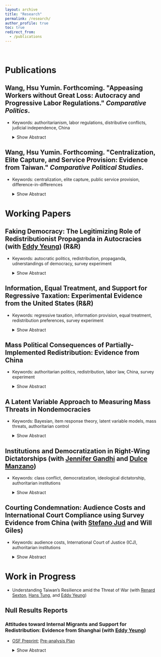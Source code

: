 ```yaml
---
layout: archive
title: "Research"
permalink: /research/
author_profile: true
toc: true
redirect_from:
  - /publications
---
```

&nbsp;
&nbsp;



# Publications

## Wang, Hsu Yumin. Forthcoming. "Appeasing Workers without Great Loss: Autocracy and Progressive Labor Regulations." _Comparative Politics_.
* Keywords: authoritarianism, labor regulations, distributive conflicts, judicial independence, China

    <details>
      <summary>Show Abstract</summary>

      Under what conditions would dictators enact labor legislation that protects workers? Conventional wisdom suggests that heightened mass discontent propels dictators to make policy concessions to buy off revolutionary threats. However, a more protective labor law may decrease elites' economic benefits and thus loyalty to the incumbent regime. I argue that limited judicial independence helps dictators control distributional outcomes of the law and therefore better respond to the twin challenges magnified by labor reforms. I test this argument by conducting a time-series cross-sectional analysis covering 68 autocracies from 1970 to 2008. I then offer an illustrative case from the 2008 Labor Contract Law in China to illuminate how a dependent judiciary provides autocrats with more leeway to balance the interests of elites and the masses. This paper sheds light on authoritarian survival strategies in the shadow of distributive tensions.
    </details>
    
    
## Wang, Hsu Yumin. Forthcoming. "Centralization, Elite Capture, and Service Provision: Evidence from Taiwan." _Comparative Political Studies_.
* Keywords: centralization, elite capture, public service provision, difference-in-differences

    <details>
      <summary>Show Abstract</summary>

      Much recent work has debated the effect of decentralization on service provision, its underlying mechanisms, and the tradeoff between responsiveness and elite capture. This study contributes to that debate by investigating a rare partial rollout of institutional change that reversed administrative, fiscal, and political decentralization in Taiwan. Utilizing a difference-in-differences design, I find that centralization, on average, decreases public goods provision by roughly 40% of a within-unit standard deviation. Additional evidence related to mechanisms suggests that the loss of proximity and accountability in service delivery after centralization can be critical. The effect heterogeneity results do not constitute strong evidence that centralization significantly improves service provision in areas with higher levels of local elite capture. These findings highlight the importance of decentralization's responsiveness advantages in improving local service provision and advance the policy debate on local institutional choice.
    </details>



# Working Papers

## Faking Democracy: The Legitimizing Role of Redistributionist Propaganda in Autocracies (with [Eddy Yeung](https://eddy-yeung.github.io/)) (R&R)
* Keywords: autocratic politics, redistribution, propaganda, udnerstandings of democracy, survey experiment

    <details>
      <summary>Show Abstract</summary>

      Autocrats often produce and disseminate propaganda to boast about their redistributive efforts. Why is such propaganda so prevalent in autocracies? We propose a novel explanation to account for this phenomenon: redistributionist propaganda helps autocrats create and consolidate a façade of democracy. Our argument is premised on nuanced understandings of democracy among the masses: many citizens do not hold a strict, procedural view of democracy; instead, they often understand democracy through the lens of social equity. Taking advantage of such nuanced understandings of democracy, autocrats can then deploy redistributionist propaganda to manipulate public opinion on how ``equity-promoting''---and therefore how ``democracy-promoting''---the regime is. To evaluate our argument, we first demonstrate with extensive cross-national survey data that perceived social equity strongly predicts perceived democratic legitimacy among the mass public. We then probe the causal impact of redistributionist propaganda by using an original survey experiment that exploits real-world propaganda material in China, where redistributionist propaganda is widespread under President Xi. This registered report outlines our argument and preregisters our hypotheses, estimation strategies, and inferential rules for the survey experiment. We also discuss the contributions and implications of our study.
    </details>

## Information, Equal Treatment, and Support for Regressive Taxation: Experimental Evidence from the United States (R&R)
* Keywords: regressive taxation, information provision, equal treatment, redistribution preferences, survey experiment

    <details>
      <summary>Show Abstract</summary>

      Regressive taxation has increasingly played an important role in financing public programs, but current scholarship remains largely silent on the conditions under which people would support such financing strategies. This paper fills this gap by focusing on the United States, where sales taxes account for nearly one-third of state government revenue, and where sales tax ballot measures have received majority support. This paper utilizes an online survey experiment to examine two potential sources of public support for a sales tax increase: equal treatment beliefs (i.e., that all should pay the same tax rate) and a lack of public awareness of the distributive consequences of sales taxes. I find that exposure to information about sales taxes' distributive consequences significantly reduced respondents' support for a sales tax increase, but that equal treatment beliefs had no significant effect on such support. Additional analyses suggest that other-regarding motivations are a plausible mechanism underlying the effects of information provision. These findings shed light on how misperceptions of tax burdens shape support for regressive taxation and have broad implications for the role of fairness beliefs in the formation of tax policy preferences.
    </details>


## Mass Political Consequences of Partially-Implemented Redistribution: Evidence from China
* Keywords: authoritarian politics, redistribution, labor law, China, survey experiment

    <details>
      <summary>Show Abstract</summary>

      It is widely recognized that authoritarian rulers can stem mass discontent and garner political support by introducing progressive redistributive programs. However, this characterization often overlooks the reality that many of the programs are partially implemented and thereby may not live up to popular expectations. What is the effect of partial redistribution on regime support? This paper seeks to answer this question by focusing on China's 2008 Labor Contract Law, whose policy promises are often compromised in the process of judicial enforcement. I argue that the effect of partial redistribution can be decomposed into two components: backlash against unmet expectations and gains over status quo. Through a pre-registered online survey experiment, Through a pre-registered online survey experiment, I offer, to my knowledge, the first experimental test on the effect of partially-implemented redistribution. I find that partial redistribution is neither beneficial nor harmful to regime support. Further analysis suggests that partial redistribution, provided it still delivers benefits, can mitigate the backlash resulting from unfulfilled expectations, leading to more mixed and ambivalent attitudes towards the regime among the public. This study contributes to our understanding of the dynamics of authoritarian control and mass political effects of redistribution.

    </details>


## A Latent Variable Approach to Measuring Mass Threats in Nondemocracies
* Keywords: Bayesian, item response theory, latent variable models, mass threats, authoritarian control

    <details>
      <summary>Show Abstract</summary>

      Mass threat is a critical factor in explaining regime change and various political outcomes of authoritarian politics. However, the literature to date is divided over how to measure it in cross-national research. To measure mass threats, while some prior studies rely on measures related to economic grievances, others emphasize the aspect of organizational capacity of mass mobilization. Moreover, substantial data missingness remains a common problem of the existing measures of mass threats. In this paper, I propose a more comprehensive, latent measure of mass threats in non-democracies that seeks to bridge the divide. Utilizing a Bayesian dynamic latent variable approach, the model synthesizes information on manifest indicators from the two facets, generating time-series cross-sectional data of mass threats covering 122 authoritarian countries from 1960 to 2018. I conduct several checks to demonstrate the validity of the new measure and use it to replicate Svolik’s (2013) central results of the inverted U-shaped relationship between mass threats and military intervention.
    </details>



## Institutions and Democratization in Right-Wing Dictatorships (with [Jennifer Gandhi](https://www.jennifergandhi.com/) and [Dulce Manzano](http://webs.ucm.es/info/socio6ed/main/Fichas%20personal/DulceManzano/DulceManzano.htm))
* Keywords: class conflict, democratization, ideological dictatorship, authoritarian institutions

    <details>
      <summary>Show Abstract</summary>

      How does the ideology and institutional organization of authoritarian regimes affect processes of democratization? Class-based analyses of democratic transitions focus on how the poor mobilize against the rich to press for democratization under right-wing authoritarian regimes (Boix 2003, Acemoglu and Robinson 2006). While these models do much to further our understanding of democratization, they neither empirically verify the uniqueness of their claims for right-wing regimes nor take into account the role of institutions in dictatorships. In this paper, dictatorial institutions are brought to the fore in explaining patterns of regime transitions. Our theory establishes that the effect of these institutions will be conditional on the ideology of the regime. Faced with a high revolutionary threat posed by the poor, right-wing dictatorships endowed with political institutions (political parties and legislature) that enable lower-income sectors to secure redistributive policies are less likely to democratize (and more likely to survive). These institutions serve to maintain redistributive transfers even when the revolutionary threat of the poor diminishes. We provide evidence of these claims using original data on the ideological orientation of all dictatorships during the 1960-2008 period.
    </details>



## Courting Condemnation: Audience Costs and International Court Compliance using Survey Evidence from China (with [Stefano Jud](http://stefanojud.com/) and Will Giles)
* Keywords: audience costs, International Court of Justice (ICJ), authoritarian institutions

    <details>
      <summary>Show Abstract</summary>

      Are international courts effective in changing state behavior and fostering international cooperation? Conventional wisdom suggests that international courts can promote cooperation since governments suffer domestic audience costs from non-compliance. Despite the possibility of audience costs, there are still many governments refusing to comply with decisions of international courts. We argue that this is because unfavorable rulings can spark domestic backlash among citizens against international courts. As a result, non-compliance should increase domestic support, especially amongst highly-nationalistic individuals. We tested the argument using a conjoint survey experiment in China where we exposed respondents to a hypothetical case where the International Court of Justice (ICJ) issued an unfavorable ruling against China. We find that citizens prefer that the Chinese government does not comply with the ruling and these preferences are significantly stronger among individuals with strong nationalist sentiment. The results of our experiment highlight that, contrary to previous literature, international courts may not always induce international cooperation.
    </details>



# Work in Progress

* Understanding Taiwan’s Resilience amid the Threat of War (with [Renard Sexton](https://renardsexton.com/), [Hans Tung](https://homepage.ntu.edu.tw/~hanstung/Home.html), and [Eddy Yeung](https://eddy-yeung.github.io/))

## Null Results Reports

### Attitudes toward Internal Migrants and Support for Redistribution: Evidence from Shanghai (with [Eddy Yeung](https://eddy-yeung.github.io/))
* [OSF Preprint](https://osf.io/eymhu/); [Pre-analysis Plan](https://osf.io/fg2d6)

    <details>
      <summary>Show Abstract</summary>

      Three mechanisms by which anti-migrant attitudes affect redistribution support are known in the current literature: fiscal burden, welfare chauvinism, and labor market competition. Leveraging the unique context of Shanghai—where internal migrants are often unwelcomed by the locals and where the hukou system is particularly exclusionary in China—we explore how well these existing theories explain the relationship between anti-migrant attitudes and redistribution support among local Shanghainese. We designed a survey experiment that randomly exposed Shanghainese respondents to a prime about (1) fiscal pressure from rural migrants, (2) cultural differences between Shanghainese and rural migrants, or (3) labor market competition threat from rural migrants. Another randomized subset of respondents received a frame about the decreasingly exclusionary nature of Shanghai's hukou system. Respondents across all treatment groups reported statistically insignificant differences in their redistribution support, compared to the baseline attitudes in the pure control group.
    </details>


